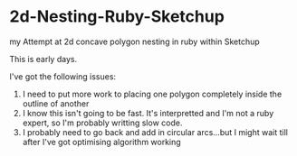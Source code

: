 # 2d-Nesting-Ruby-Sketchup
my Attempt at 2d concave polygon nesting in ruby within Sketchup

This is early days.

I've got the following issues:
1. I need to put more work to placing one polygon completely inside the outline of another
2. I know this isn't going to be fast. It's interpretted and I'm not a ruby expert, so I'm probably writting slow code.
3. I probably need to go back and add in circular arcs...but I might wait till after I've got optimising algorithm working



